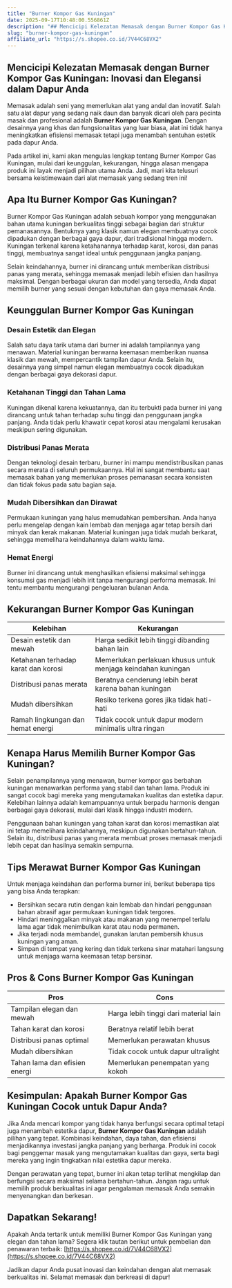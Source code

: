 ```yaml
---
title: "Burner Kompor Gas Kuningan"
date: 2025-09-17T10:48:00.556861Z
description: "## Mencicipi Kelezatan Memasak dengan Burner Kompor Gas Kuningan: Inovasi dan Elegansi dalam Dapur Anda..."
slug: "burner-kompor-gas-kuningan"
affiliate_url: "https://s.shopee.co.id/7V44C68VX2"
---
```

## Mencicipi Kelezatan Memasak dengan Burner Kompor Gas Kuningan: Inovasi dan Elegansi dalam Dapur Anda

Memasak adalah seni yang memerlukan alat yang andal dan inovatif. Salah satu alat dapur yang sedang naik daun dan banyak dicari oleh para pecinta masak dan profesional adalah **Burner Kompor Gas Kuningan**. Dengan desainnya yang khas dan fungsionalitas yang luar biasa, alat ini tidak hanya meningkatkan efisiensi memasak tetapi juga menambah sentuhan estetik pada dapur Anda.

Pada artikel ini, kami akan mengulas lengkap tentang Burner Kompor Gas Kuningan, mulai dari keunggulan, kekurangan, hingga alasan mengapa produk ini layak menjadi pilihan utama Anda. Jadi, mari kita telusuri bersama keistimewaan dari alat memasak yang sedang tren ini!

## Apa Itu Burner Kompor Gas Kuningan?

Burner Kompor Gas Kuningan adalah sebuah kompor yang menggunakan bahan utama kuningan berkualitas tinggi sebagai bagian dari struktur pemanasannya. Bentuknya yang klasik namun elegan membuatnya cocok dipadukan dengan berbagai gaya dapur, dari tradisional hingga modern. Kuningan terkenal karena ketahanannya terhadap karat, korosi, dan panas tinggi, membuatnya sangat ideal untuk penggunaan jangka panjang.

Selain keindahannya, burner ini dirancang untuk memberikan distribusi panas yang merata, sehingga memasak menjadi lebih efisien dan hasilnya maksimal. Dengan berbagai ukuran dan model yang tersedia, Anda dapat memilih burner yang sesuai dengan kebutuhan dan gaya memasak Anda.

## Keunggulan Burner Kompor Gas Kuningan

### Desain Estetik dan Elegan

Salah satu daya tarik utama dari burner ini adalah tampilannya yang menawan. Material kuningan berwarna keemasan memberikan nuansa klasik dan mewah, mempercantik tampilan dapur Anda. Selain itu, desainnya yang simpel namun elegan membuatnya cocok dipadukan dengan berbagai gaya dekorasi dapur.

### Ketahanan Tinggi dan Tahan Lama

Kuningan dikenal karena kekuatannya, dan itu terbukti pada burner ini yang dirancang untuk tahan terhadap suhu tinggi dan penggunaan jangka panjang. Anda tidak perlu khawatir cepat korosi atau mengalami kerusakan meskipun sering digunakan.

### Distribusi Panas Merata

Dengan teknologi desain terbaru, burner ini mampu mendistribusikan panas secara merata di seluruh permukaannya. Hal ini sangat membantu saat memasak bahan yang memerlukan proses pemanasan secara konsisten dan tidak fokus pada satu bagian saja.

### Mudah Dibersihkan dan Dirawat

Permukaan kuningan yang halus memudahkan pembersihan. Anda hanya perlu mengelap dengan kain lembab dan menjaga agar tetap bersih dari minyak dan kerak makanan. Material kuningan juga tidak mudah berkarat, sehingga memelihara keindahannya dalam waktu lama.

### Hemat Energi

Burner ini dirancang untuk menghasilkan efisiensi maksimal sehingga konsumsi gas menjadi lebih irit tanpa mengurangi performa memasak. Ini tentu membantu mengurangi pengeluaran bulanan Anda.

## Kekurangan Burner Kompor Gas Kuningan

| **Kelebihan**                  | **Kekurangan**                               |
|--------------------------------|----------------------------------------------|
| Desain estetik dan mewah       | Harga sedikit lebih tinggi dibanding bahan lain |
| Ketahanan terhadap karat dan korosi | Memerlukan perlakuan khusus untuk menjaga keindahan kuningan |
| Distribusi panas merata        | Beratnya cenderung lebih berat karena bahan kuningan |
| Mudah dibersihkan             | Resiko terkena gores jika tidak hati-hati     |
| Ramah lingkungan dan hemat energi | Tidak cocok untuk dapur modern minimalis ultra ringan |

## Kenapa Harus Memilih Burner Kompor Gas Kuningan?

Selain penampilannya yang menawan, burner kompor gas berbahan kuningan menawarkan performa yang stabil dan tahan lama. Produk ini sangat cocok bagi mereka yang mengutamakan kualitas dan estetika dapur. Kelebihan lainnya adalah kemampuannya untuk berpadu harmonis dengan berbagai gaya dekorasi, mulai dari klasik hingga industri modern.

Penggunaan bahan kuningan yang tahan karat dan korosi memastikan alat ini tetap memelihara keindahannya, meskipun digunakan bertahun-tahun. Selain itu, distribusi panas yang merata membuat proses memasak menjadi lebih cepat dan hasilnya semakin sempurna.

## Tips Merawat Burner Kompor Gas Kuningan

Untuk menjaga keindahan dan performa burner ini, berikut beberapa tips yang bisa Anda terapkan:

- Bersihkan secara rutin dengan kain lembab dan hindari penggunaan bahan abrasif agar permukaan kuningan tidak tergores.
- Hindari meninggalkan minyak atau makanan yang menempel terlalu lama agar tidak menimbulkan karat atau noda permanen.
- Jika terjadi noda membandel, gunakan larutan pembersih khusus kuningan yang aman.
- Simpan di tempat yang kering dan tidak terkena sinar matahari langsung untuk menjaga warna keemasan tetap bersinar.

## Pros & Cons Burner Kompor Gas Kuningan

| **Pros** | **Cons** |
|---|---|
| Tampilan elegan dan mewah | Harga lebih tinggi dari material lain |
| Tahan karat dan korosi | Beratnya relatif lebih berat |
| Distribusi panas optimal | Memerlukan perawatan khusus |
| Mudah dibersihkan | Tidak cocok untuk dapur ultralight |
| Tahan lama dan efisien energi | Memerlukan penempatan yang kokoh |

## Kesimpulan: Apakah Burner Kompor Gas Kuningan Cocok untuk Dapur Anda?

Jika Anda mencari kompor yang tidak hanya berfungsi secara optimal tetapi juga menambah estetika dapur, **Burner Kompor Gas Kuningan** adalah pilihan yang tepat. Kombinasi keindahan, daya tahan, dan efisiensi menjadikannya investasi jangka panjang yang berharga. Produk ini cocok bagi penggemar masak yang mengutamakan kualitas dan gaya, serta bagi mereka yang ingin tingkatkan nilai estetika dapur mereka.

Dengan perawatan yang tepat, burner ini akan tetap terlihat mengkilap dan berfungsi secara maksimal selama bertahun-tahun. Jangan ragu untuk memilih produk berkualitas ini agar pengalaman memasak Anda semakin menyenangkan dan berkesan.

## Dapatkan Sekarang!

Apakah Anda tertarik untuk memiliki Burner Kompor Gas Kuningan yang elegan dan tahan lama? Segera klik tautan berikut untuk pembelian dan penawaran terbaik: [https://s.shopee.co.id/7V44C68VX2](https://s.shopee.co.id/7V44C68VX2)

Jadikan dapur Anda pusat inovasi dan keindahan dengan alat memasak berkualitas ini. Selamat memasak dan berkreasi di dapur!